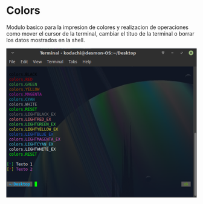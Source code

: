 # Colors
Modulo basico  para la impresion de colores y realizacion de operaciones como mover el cursor de la terminal, cambiar el tituo de la terminal o borrar los datos mostrados en la shell.

 ![Alt text](https://raw.githubusercontent.com/desmonHak/Colors/master/image/Screenshot_2021-12-11_02-31-21.png) 
